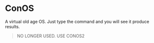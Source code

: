 # ConOS
A virtual old age OS. Just type the command and you will see it produce results.

> NO LONGER USED. USE CONOS2
